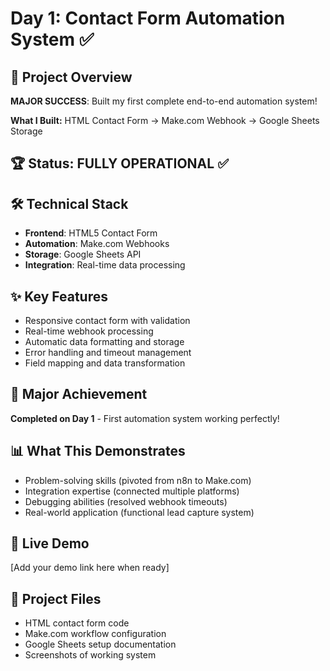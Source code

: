 # Day 1: Contact Form Automation System ✅

## 🎯 Project Overview
**MAJOR SUCCESS**: Built my first complete end-to-end automation system!

**What I Built:**
HTML Contact Form → Make.com Webhook → Google Sheets Storage

## 🏆 Status: FULLY OPERATIONAL ✅

## 🛠️ Technical Stack
- **Frontend**: HTML5 Contact Form
- **Automation**: Make.com Webhooks  
- **Storage**: Google Sheets API
- **Integration**: Real-time data processing

## ✨ Key Features
- Responsive contact form with validation
- Real-time webhook processing  
- Automatic data formatting and storage
- Error handling and timeout management
- Field mapping and data transformation

## 🎉 Major Achievement
**Completed on Day 1** - First automation system working perfectly!

## 📊 What This Demonstrates
- Problem-solving skills (pivoted from n8n to Make.com)
- Integration expertise (connected multiple platforms)
- Debugging abilities (resolved webhook timeouts)
- Real-world application (functional lead capture system)

## 🔗 Live Demo
[Add your demo link here when ready]

## 📁 Project Files
- HTML contact form code
- Make.com workflow configuration  
- Google Sheets setup documentation
- Screenshots of working system
